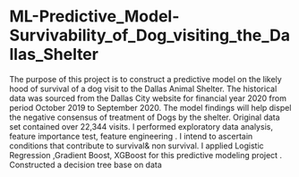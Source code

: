 # ML-Predictive_Model-Survivability_of_Dog_visiting_the_Dallas_Shelter
The purpose of this project is to construct a predictive model on the likely hood of survival of a dog visit to the Dallas Animal Shelter. The historical data was sourced from the Dallas City website for financial year 2020 from period October 2019 to September 2020. The model findings will help dispel the negative consensus of treatment of Dogs by the shelter. Original data set contained over 22,344 visits. I performed exploratory data analysis, feature importance test, feature engineering . I intend to ascertain conditions that contribute to survival& non survival. I applied Logistic Regression ,Gradient Boost, XGBoost for this predictive modeling project . Constructed a decision tree base on data
